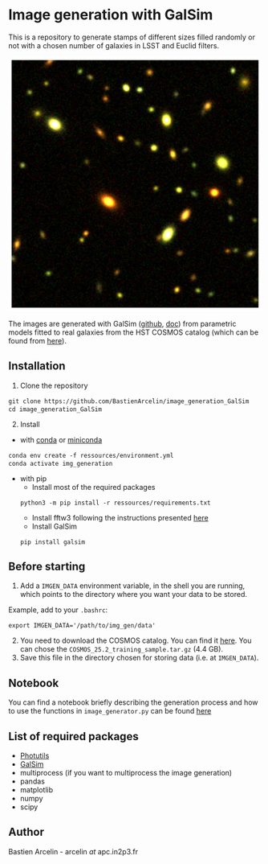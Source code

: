 # Image generation with GalSim 
This is a repository to generate stamps of different sizes filled randomly or not with a chosen number of galaxies in LSST and Euclid filters.

<p align="center">
  <img src="/img/field_test.png" title="field_image">
</p>

The images are generated with GalSim ([github](https://github.com/GalSim-developers/GalSim), [doc](http://galsim-developers.github.io/GalSim/_build/html/index.html)) from parametric models fitted to real galaxies from the HST COSMOS catalog (which can be found from [here](https://github.com/GalSim-developers/GalSim/wiki/RealGalaxy%20Data)).

## Installation
1. Clone the repository
```
git clone https://github.com/BastienArcelin/image_generation_GalSim
cd image_generation_GalSim
```
2. Install 
- with [conda](https://www.anaconda.com/products/individual) or [miniconda](https://docs.conda.io/en/latest/miniconda.html)
```
conda env create -f ressources/environment.yml
conda activate img_generation
```
- with pip
  - Install most of the required packages
  ```
  python3 -m pip install -r ressources/requirements.txt
  ```
  - Install fftw3 following the instructions presented [here](https://galsim-developers.github.io/GalSim/_build/html/install_pip.html)
  - Install GalSim
  ```
  pip install galsim
  ```

## Before starting
1. Add a ```IMGEN_DATA``` environment variable, in the shell you are running, which points to the directory where you want your data to be stored.

Example, add to your ```.bashrc```:

```
export IMGEN_DATA='/path/to/img_gen/data'
```

2. You need to download the COSMOS catalog. You can find it [here](https://zenodo.org/record/3242143#.Xv2pTvLgq9Y). You can chose the ```COSMOS_25.2_training_sample.tar.gz``` (4.4 GB).
3. Save this file in the directory chosen for storing data (i.e. at ```IMGEN_DATA```).


## Notebook
You can find a notebook briefly describing the generation process and how to use the functions in ```image_generator.py``` can be found [here](https://github.com/BastienArcelin/image_generation_GalSim/tree/master/notebooks)

## List of required packages
- [Photutils](https://photutils.readthedocs.io/en/stable/#)
- [GalSim](https://github.com/GalSim-developers/GalSim)
- multiprocess (if you want to multiprocess the image generation)
- pandas
- matplotlib
- numpy
- scipy

## Author
Bastien Arcelin - arcelin *at* apc.in2p3.fr

